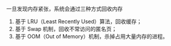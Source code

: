 一旦发现内存紧张，系统会通过三种方式回收内存
1. 基于 LRU（Least Recently Used）算法，回收缓存；
2. 基于 Swap 机制，回收不常访问的匿名页；
3. 基于 OOM（Out of Memory）机制，杀掉占用大量内存的进程。
